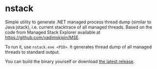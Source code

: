 # nstack
Simple utility to generate .NET managed process thread dump (similar to Java jstack), i.e. current stacktrace of all managed threads. 
Based on the code from Managed Stack Explorer available at https://github.com/vadimskipin/MSE.

To run it, use `nstack.exe <PID>`. It generates thread dump of all managed threads to standard output.

You can build the binary yourself or download [the latest release](https://github.com/pavel-zeman/nstack/releases).
